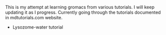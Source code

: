 This is my attempt at learning gromacs from various tutorials. I will keep updating it as I progress. Currently going through the tutorials documented in mdtutorials.com website.

- Lysozome-water tutorial
